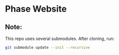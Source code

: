 # Phase Website

## Note:
This repo uses several submodules. After cloning, run:
```sh
git submodule update --init --recursive
````

